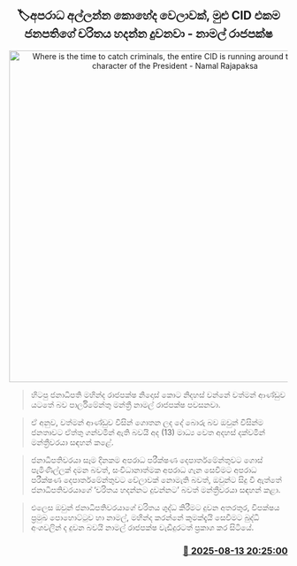 <p align='center'><b><h2 align='center' title='Where is the time to catch criminals, the entire CID is running around to build the character of the President - Namal Rajapaksa'>🏷අපරාධ අල්ලන්න කොහේද වෙලාවක්, මුළු CID එකම ජනපතිගේ චරිතය හදන්න දුවනවා - නාමල් රාජපක්ෂ</h2></b></p>
<p align='center'><img src='https://helakuru.sgp1.cdn.digitaloceanspaces.com/esana/images/lib/namal-rajapaksha-mm.jpg' width='600' alt='Where is the time to catch criminals, the entire CID is running around to build the character of the President - Namal Rajapaksa'></p>

> හිටපු ජනාධිපති මහින්ද රාජපක්ෂ නිදොස් කොට නිදහස් වන්නේ වත්මන් ආණ්ඩුව යටතේ බව පාර්ලිමේන්තු මන්ත්‍රී නාමල් රාජපක්ෂ පවසනවා.

> ඒ අනුව, වත්මන් ආණ්ඩුව විසින් ගොතන ලද දේ බොරු බව ඔවුන් විසින්ම ජනතාවට ඒත්තු ගන්වමින් ඇති බවයි අද (13) මාධ්‍ය වෙත අදහස් දක්වමින් මන්ත්‍රීවරයා සඳහන් කළේ.

> ජනාධිපතිවරයා සෑම දිනකම අපරාධ පරීක්ෂණ දෙපාර්තමේන්තුවට ගොස් පැමිණිල්ලක් දමන බවත්, සංවිධානාත්මක අපරාධ ගැන සෙවීමට අපරාධ පරීක්ෂණ දෙපාර්තමේන්තුවට වේලාවක් නොමැති බවත්, ඔවුන්ට සිදු වී ඇත්තේ ජනාධිපතිවරයාගේ ‘චරිතය හදන්නට දුවන්නට’ බවත් මන්ත්‍රීවරයා සඳහන් කළා.

> එලෙස ඔවුන් ජනාධිපතිවරයාගේ චරිතය ශුද්ධ කිරීමට දුවන අතරතුර, විපක්ෂය ප්‍රමුඛ පොහොට්ටුව හා නාමල්, මහින්ද කරන්නේ කුමක්දැයි සෙවීමට බුද්ධි අංශවලින් ද දුවන බවයි නාමල් රාජපක්ෂ වැඩිදුරටත් ප්‍රකාශ කර සි‍ටියේ.



<h3 align='right'><a href='https://www.helakuru.lk/esana/p/112674/'>📅 2025-08-13 20:25:00</a></h3>
